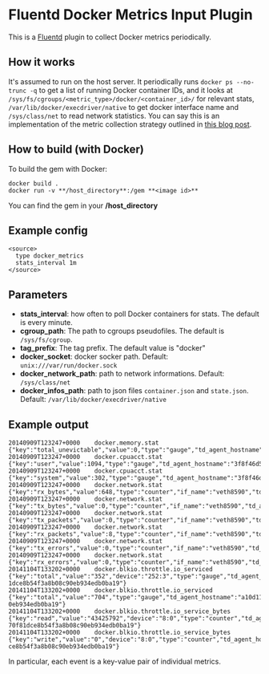 # Fluentd Docker Metrics Input Plugin

This is a [Fluentd](http://www.fluentd.org) plugin to collect Docker metrics periodically.

## How it works

It's assumed to run on the host server. It periodically runs `docker ps --no-trunc -q` to get a list of running Docker container IDs, and it looks at `/sys/fs/cgroups/<metric_type>/docker/<container_id>/` for relevant stats, `/var/lib/docker/execdriver/native` to get docker interface name and `/sys/class/net` to read network statistics. You can say this is an implementation of the metric collection strategy outlined in [this blog post](http://blog.docker.com/2013/10/gathering-lxc-docker-containers-metrics/).

## How to build (with Docker)

To build the gem with Docker:
```
docker build .
docker run -v **/host_directory**:/gem **<image id>**
```
You can find the gem in your **/host_directory**

## Example config

```
<source>
  type docker_metrics
  stats_interval 1m
</source>
```

## Parameters

* **stats_interval**: how often to poll Docker containers for stats. The default is every minute.
* **cgroup_path**: The path to cgroups pseudofiles. The default is `/sys/fs/cgroup`.
* **tag_prefix**: The tag prefix. The default value is "docker"
* **docker_socket**: docker socker path. Default: `unix:///var/run/docker.sock`
* **docker_network_path**: path to network informations. Default: `/sys/class/net`
* **docker_infos_path**: path to json files `container.json` and `state.json`. Default: `/var/lib/docker/execdriver/native`


## Example output

```
20140909T123247+0000    docker.memory.stat      {"key":"total_unevictable","value":0,"type":"gauge","td_agent_hostname":"3f8f46d50a24","source":"3f8f46d50a24be540f0b7d8c725a037a0f56d9e89b89ad54f70a1cd400142cb0"}
20140909T123247+0000    docker.cpuacct.stat     {"key":"user","value":1094,"type":"gauge","td_agent_hostname":"3f8f46d50a24","source":"3f8f46d50a24be540f0b7d8c725a037a0f56d9e89b89ad54f70a1cd400142cb0"}
20140909T123247+0000    docker.cpuacct.stat     {"key":"system","value":302,"type":"gauge","td_agent_hostname":"3f8f46d50a24","source":"3f8f46d50a24be540f0b7d8c725a037a0f56d9e89b89ad54f70a1cd400142cb0"}
20140909T123247+0000    docker.network.stat     {"key":"rx_bytes","value":648,"type":"counter","if_name":"veth8590","td_agent_hostname":"3f8f46d50a24","source":"3f8f46d50a24be540f0b7d8c725a037a0f56d9e89b89ad54f70a1cd400142cb0"}
20140909T123247+0000    docker.network.stat     {"key":"tx_bytes","value":0,"type":"counter","if_name":"veth8590","td_agent_hostname":"3f8f46d50a24","source":"3f8f46d50a24be540f0b7d8c725a037a0f56d9e89b89ad54f70a1cd400142cb0"}
20140909T123247+0000    docker.network.stat     {"key":"tx_packets","value":0,"type":"counter","if_name":"veth8590","td_agent_hostname":"3f8f46d50a24","source":"3f8f46d50a24be540f0b7d8c725a037a0f56d9e89b89ad54f70a1cd400142cb0"}
20140909T123247+0000    docker.network.stat     {"key":"rx_packets","value":8,"type":"counter","if_name":"veth8590","td_agent_hostname":"3f8f46d50a24","source":"3f8f46d50a24be540f0b7d8c725a037a0f56d9e89b89ad54f70a1cd400142cb0"}
20140909T123247+0000    docker.network.stat     {"key":"tx_errors","value":0,"type":"counter","if_name":"veth8590","td_agent_hostname":"3f8f46d50a24","source":"3f8f46d50a24be540f0b7d8c725a037a0f56d9e89b89ad54f70a1cd400142cb0"}
20140909T123247+0000    docker.network.stat     {"key":"rx_errors","value":0,"type":"counter","if_name":"veth8590","td_agent_hostname":"3f8f46d50a24","source":"3f8f46d50a24be540f0b7d8c725a037a0f56d9e89b89ad54f70a1cd400142cb0"}
20141104T133202+0000    docker.blkio.throttle.io_serviced       {"key":"total","value":"352","device":"252:3","type":"gauge","td_agent_hostname":"a10d1198fffe","source":"a10d1198fffe5f8587f0c475791c170f8
1dce8b54f3a8b08c90eb934edb0ba19"}
20141104T133202+0000    docker.blkio.throttle.io_serviced       {"key":"total","value":"704","type":"gauge","td_agent_hostname":"a10d1198fffe","source":"a10d1198fffe5f8587f0c475791c170f81dce8b54f3a8b08c9
0eb934edb0ba19"}
20141104T133202+0000    docker.blkio.throttle.io_service_bytes  {"key":"read","value":"43425792","device":"8:0","type":"counter","td_agent_hostname":"a10d1198fffe","source":"a10d1198fffe5f8587f0c475791c1
70f81dce8b54f3a8b08c90eb934edb0ba19"}
20141104T133202+0000    docker.blkio.throttle.io_service_bytes  {"key":"write","value":"0","device":"8:0","type":"counter","td_agent_hostname":"a10d1198fffe","source":"a10d1198fffe5f8587f0c475791c170f81d
ce8b54f3a8b08c90eb934edb0ba19"}
```

In particular, each event is a key-value pair of individual metrics.
